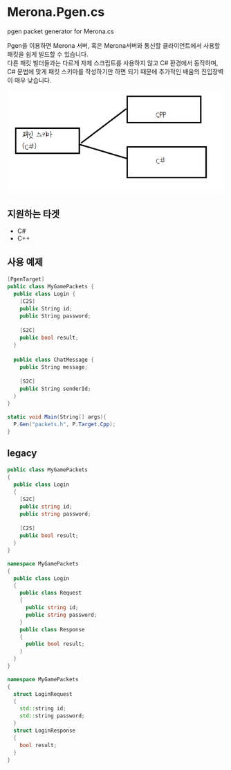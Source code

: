 Merona.Pgen.cs
====
pgen packet generator for Merona.cs

Pgen을 이용하면 Merona 서버, 혹은 Merona서버와 통신할 클라이언트에서 사용할 패킷을 쉽게 빌드할 수 있습니다.<br>
다른 패킷 빌더들과는 다르게 자체 스크립트를 사용하지 않고 C# 환경에서 동작하며, C# 문법에 맞게 패킷 스키마를 작성하기만 하면 되기 때문에 추가적인 배움의 진입장벽이 매우 낮습니다.

![ss](pgen.png)<br>

지원하는 타겟
----
* C#
* C++

사용 예제
----
```c#
[PgenTarget]
public class MyGamePackets {
  public class Login {
    [C2S]
    public String id;
    public String password;
    
    [S2C]
    public bool result;
  }
  
  public class ChatMessage {
    public String message;
    
    [S2C]
    public String senderId;
  }
}
```
```c#
static void Main(String[] args){
  P.Gen("packets.h", P.Target.Cpp);
}
```


legacy
----
```c#
public class MyGamePackets
{
  public class Login
  {
    [S2C]
    public string id;
    public string password;
    
    [C2S]
    public bool result;
  }
}
```

```c#
namespace MyGamePackets
{
  public class Login
  {
    public class Request
    {
      public string id;
      public string password;
    }
    public class Response
    {
      public bool result;
    }
  }
}
```

```cpp
namespace MyGamePackets
{
  struct LoginRequest
  {
    std::string id;
    std::string password;
  }
  struct LoginResponse
  {
    bool result;
  }
}
```
